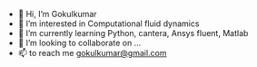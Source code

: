 - 👋 Hi, I’m Gokulkumar 
- 👀 I’m interested in Computational fluid dynamics
- 🌱 I’m currently learning Python, cantera, Ansys fluent, Matlab
- 💞️ I’m looking to collaborate on ...
- 📫 to reach me gokulkumar@gmail.com

<!---
gokul2908/gokul2908 is a ✨ special ✨ repository because its `README.md` (this file) appears on your GitHub profile.
You can click the Preview link to take a look at your changes.
--->
